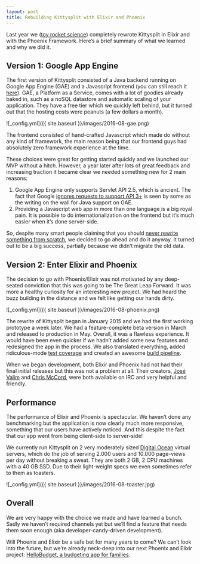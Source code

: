 ```yaml
---
layout: post
title: Rebuilding Kittysplit with Elixir and Phoenix
---
```


Last year we ([toy rocket science](https://toyrocketscience.com/elixir-berlin)) completely rewrote Kittysplit in Elixir and with the Phoenix Framework. Here’s a brief summary of what we learned and why we did it.

## Version 1: Google App Engine
The first version of Kittysplit consisted of a Java backend running on Google App Engine (GAE) and a Javascript frontend (you can still reach it [here](http://old.kittysplit.com/)). GAE, a Platform as a Service, comes with a lot of goodies already baked in, such as a noSQL datastore and automatic scaling of your application. They have a free tier which we quickly left behind, but it turned out that the hosting costs were peanuts (a few dollars a month).

![_config.yml]({{ site.baseurl }}/images/2016-08-gae.png)

The frontend consisted of hand-crafted Javascript which made do without any kind of framework, the main reason being that our frontend guys had absolutely zero framework experience at the time.

These choices were great for getting started quickly and we launched our MVP without a hitch. However, a year later after lots of great feedback and increasing traction it became clear we needed something new for 2 main reasons:

1. Google App Engine only supports Servlet API 2.5, which is ancient. The fact that Google [ignores requests to support API 3+](https://code.google.com/p/googleappengine/issues/detail?id=3091) is seen by some as the writing on the wall for Java support on GAE.
2. Providing a Javascript web app in more than one language is a big royal pain. It is possible to do internationalization on the frontend but it’s much easier when it’s done server-side.

So, despite many smart people claiming that you should [never rewrite something from scratch](http://www.joelonsoftware.com/articles/fog0000000069.html), we decided to go ahead and do it anyway. It turned out to be a big success, partially because we didn’t migrate the old data.

## Version 2: Enter Elixir and Phoenix
The decision to go with Phoenix/Elixir was not motivated by any deep-seated conviction that this was going to be The Great Leap Forward. It was more a healthy curiosity for an interesting new project.  We had heard the buzz building in the distance and we felt like getting our hands dirty.

![_config.yml]({{ site.baseurl }}/images/2016-08-phoenix.png)

The rewrite of Kittysplit began in January 2015 and we had the first working prototype a week later. We had a feature-complete beta version in March and released to production in May. Overall, it was a flawless experience. It would have been even quicker if we hadn’t added some new features and redesigned the app in the process. We also translated everything, added ridiculous-mode [test coverage](https://cucumber.io/) and created an awesome [build pipeline](https://jenkins.io/).

When we began development, both Elixir and Phoenix had not had their final initial releases but this was not a problem at all. Their creators, [José Valim](https://twitter.com/josevalim) and [Chris McCord](https://twitter.com/chris_mccord), were both available on IRC and very helpful and friendly.

## Performance
The performance of Elixir and Phoenix is spectacular. We haven’t done any benchmarking but the application is now clearly much more responsive, something that our users have actively noticed. And this despite the fact that our app went from being client-side to server-side!

We currently run Kittysplit on 2 very moderately sized [Digital Ocean](https://www.digitalocean.com/?refcode=b300ef2a9cbc) virtual servers, which do the job of serving 2.000 users and 10.000 page-views per day without breaking a sweat. They are both 2 GB, 2 CPU machines with a 40 GB SSD. Due to their light-weight specs we even sometimes refer to them as toasters.

![_config.yml]({{ site.baseurl }}/images/2016-08-toaster.jpg)

## Overall
We are very happy with the choice we made and have learned a bunch. Sadly we haven’t required channels yet but we’ll find a feature that needs them soon enough (aka developer-candy-driven development).

Will Phoenix and Elixir be a safe bet for many years to come? We can’t look into the future, but we’re already neck-deep into our next Phoenix and Elixir project: [HelloBudget, a budgeting app for families](http://hellobudget.co).
